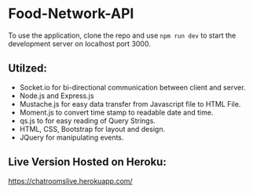 # Food-Network-API


To use the application, clone the repo and use `npm run dev` to start the development server on localhost port 3000.

## Utilzed: 
- Socket.io for bi-directional communication between client and server.
- Node.js and Express.js
- Mustache.js for easy data transfer from Javascript file to HTML File.
- Moment.js to convert time stamp to readable date and time.
- qs.js to for easy reading of Query Strings.
- HTML, CSS, Bootstrap for layout and design.
- JQuery for manipulating events.

## Live Version Hosted on Heroku: 
https://chatroomslive.herokuapp.com/
